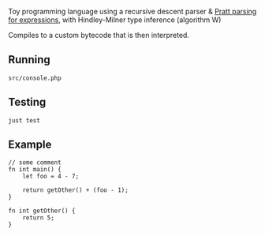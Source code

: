 Toy programming language using a recursive descent parser & [Pratt parsing for expressions](https://journal.stuffwithstuff.com/2011/03/19/pratt-parsers-expression-parsing-made-easy/), with Hindley-Milner type inference (algorithm W)

Compiles to a custom bytecode that is then interpreted.

## Running
`src/console.php`

## Testing
`just test`

## Example

```
// some comment
fn int main() {
    let foo = 4 - 7;

    return getOther() + (foo - 1);
}

fn int getOther() {
    return 5;
}
```
